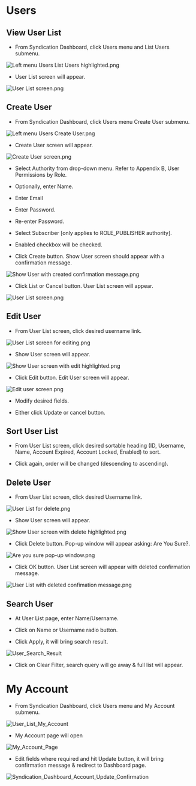# Users

## View User List

+ From Syndication Dashboard, click Users menu and List Users submenu.  
 
![Left menu Users List Users highlighted.png](images/User_List_Submenu.png)

+ User List screen will appear.

![User List screen.png](https://bitbucket.org/repo/X7nKza/images/3553373096-User%20List%20screen.png)

## Create User

+ From Syndication Dashboard, click Users menu Create User submenu.  

![Left menu Users Create User.png](https://bitbucket.org/repo/X7nKza/images/3966622884-Left%20menu%20Users%20Create%20User.png)

+ Create User screen will appear.

![Create User screen.png](images/Create_User_blank.png)
 
+ Select Authority from drop-down menu.  Refer to Appendix B, User Permissions by Role.  

+ Optionally, enter Name.

+ Enter Email

+ Enter Password.

+ Re-enter Password.

+ Select Subscriber [only applies to ROLE_PUBLISHER authority].

+ Enabled checkbox will be checked.

+ Click Create button.  Show User screen should appear with a confirmation message.

![Show User with created confirmation message.png](images/Show_User_confirmation_page.png)
 
+ Click List or Cancel button.  User List screen will appear.

![User List screen.png](https://bitbucket.org/repo/X7nKza/images/1065353026-User%20List%20screen.png)

## Edit User

+ From User List screen, click desired username link.

![User List screen for editing.png](images/User_List_screen_for_editing.png)
 
+ Show User screen will appear.

![Show User screen with edit highlighted.png](images/Show_User_screen_with_edit_highlighted.png)
 
+  Click Edit button.  Edit User screen will appear.

![Edit user screen.png](images/Edit_User_screen.png)
 
+ Modify desired fields.   

+ Either click Update or cancel button.

## Sort User List

+ From User List screen, click desired sortable heading (ID, Username, Name, Account Expired, Account Locked, Enabled) to sort. 

+ Click again, order will be changed (descending to ascending).

## Delete User

+ From User List screen, click desired Username link.
 
![User List for delete.png](https://bitbucket.org/repo/X7nKza/images/3066259389-User%20List%20for%20delete.png)

+ Show User screen will appear.	
 
![Show User screen with delete highlighted.png](https://bitbucket.org/repo/X7nKza/images/746251069-Show%20User%20screen%20with%20delete%20highlighted.png)

+ Click Delete button. Pop-up window will appear asking: Are You Sure?.
 
![Are you sure pop-up window.png](https://bitbucket.org/repo/X7nKza/images/1734548820-Are%20you%20sure%20pop-up%20window.png)

+ Click OK button.  User List screen will appear with deleted confirmation message.

![User List with deleted confimation message.png](https://bitbucket.org/repo/X7nKza/images/1666473297-User%20List%20with%20deleted%20confimation%20message.png)


## Search User

+ At User List page, enter Name/Username.

+ Click on Name or Username radio button.

+ Click Apply, it will bring search result.

![User_Search_Result](images/User_List_Search_Result.png)

+ Click on Clear Filter, search query will go away & full list will appear.

# My Account

+ From Syndication Dashboard, click Users menu and My Account submenu.

![User_List_My_Account](images/User_List_My_Account.png)

+ My Account page will open

![My_Account_Page](images/Edit_User_My_Account_Page.png)

+ Edit fields where required and hit Update button, it will bring confirmation message & redirect to Dashboard page.

![Syndication_Dashboard_Account_Update_Confirmation](images/Syndication_Dashboard_Account_Update_Confirmation.png)
